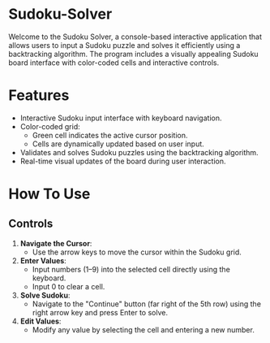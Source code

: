 # Sudoku-Solver
Welcome to the Sudoku Solver, a console-based interactive application that allows users to input a Sudoku puzzle and solves it efficiently using a backtracking algorithm. The program includes a visually appealing Sudoku board interface with color-coded cells and interactive controls.
<br/>
# Features
- Interactive Sudoku input interface with keyboard navigation.
- Color-coded grid:
  - Green cell indicates the active cursor position.
  - Cells are dynamically updated based on user input.
- Validates and solves Sudoku puzzles using the backtracking algorithm.
- Real-time visual updates of the board during user interaction.

# How To Use
## Controls
1. **Navigate the Cursor**:
   - Use the arrow keys to move the cursor within the Sudoku grid.
2. **Enter Values**:
    - Input numbers (1–9) into the selected cell directly using the keyboard.
    - Input 0 to clear a cell.
3. **Solve Sudoku**:
    - Navigate to the "Continue" button (far right of the 5th row) using the right arrow key and press Enter to solve.
4. **Edit Values**:
    - Modify any value by selecting the cell and entering a new number.
